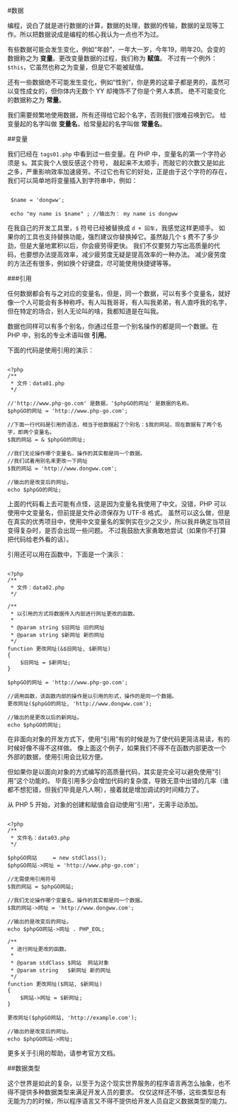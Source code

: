 #数据

编程，说白了就是进行数据的计算，数据的处理，数据的传输，数据的呈现等工作。所以把数据说成是编程的核心我认为一点也不为过。

有些数据可能会发生变化，例如“年龄”，一年大一岁，今年19，明年20。会变的数据称之为 **变量**。更改变量数据的过程，我们称为 **赋值**。
不过有一个例外：`$this`，它虽然也称之为变量，但是它不能被赋值。

还有一些数据绝不可能发生变化，例如“性别”，你是男的这辈子都是男的，虽然可以变性成女的，但你体内无数个 YY 却掩饰不了你是个男人本质。
绝不可能变化的数据称之为 **常量**。

我们需要频繁地使用数据，所有还得给它起个名字，否则我们很难召唤到它。
给变量起的名字叫做 **变量名**，给常量起的名字叫做 **常量名**。

##变量

我们已经在 `tags01.php` 中看到过一些变量。在 PHP 中，变量名的第一个字符必须是 `$`。其实我个人很反感这个符号，
敲起来不太顺手，而敲它的次数又是如此之多，严重影响效率加速疲劳。不过它也有它的好处，正是由于这个字符的存在，
我们可以简单地将变量插入到字符串中，例如：

~~~ .php

 $name = 'dongww';

 echo "my name is $name" ; //输出为： my name is dongww

~~~

在我自己的开发工具里，`$` 符号已经被替换成 `d + 回车`，我感觉这样更顺手。
如果你的工具也支持替换功能，强烈建议你替换掉它。虽然敲几个 `$` 费不了多少劲，但是大量地累积以后，你会疲劳得更快。
我们不仅要努力写出高质量的代码，也要想办法提高效率，减少疲劳度无疑是提高效率的一种办法。
减少疲劳度的方法还有很多，例如换个好键盘，尽可能使用快捷键等等。

###引用

任何数据都会有与之对应的变量名，但是，同一个数据，可以有多个变量名，就好像一个人可能会有多种称呼。有人叫我哥哥，有人叫我弟弟，有人直呼我的名字，
但在特定的场合，别人无论叫的啥，我都知道是在叫我。

数据也同样可以有多个别名，你通过任意一个别名操作的都是同一个数据。在 PHP 中，别名的专业术语叫做 **引用**。

下面的代码是使用引用的演示：

~~~ .php

<?php
/**
 * 文件：data01.php
 */

//'http://www.php-go.com' 是数据，'$phpGO的网址' 是数据的名称。
$phpGO的网址 = 'http://www.php-go.com';

//下面一行代码是引用的语法，相当于给数据起了个别名：$我的网站，现在数据有了两个名字，即两个变量名。
$我的网站 = & $phpGO的网址;

//我们无论操作哪个变量名，操作的其实都是同一个数据。
//我们试着用别名来更改一下网址
$我的网站 = 'http://www.dongww.com';

//输出的是改变后的网址。
echo $phpGO的网址;

~~~

上面的代码看上去可能有点怪，这是因为变量名我使用了中文。没错，PHP 可以使用中文变量名，但前提是文件必须保存为 UTF-8 格式。
虽然可以这么做，但是在真实的优秀项目中，使用中文变量名的案例实在少之又少，所以我并确定当项目变得复杂时，是否会出现一些问题。
不过我鼓励大家勇敢地尝试（如果你不打算把代码给老外看的话）。

引用还可以用在函数中，下面是一个演示：

~~~ .php

<?php
/**
 * 文件：data02.php
 */

/**
 * 以引用的方式将数据传入内部进行网址更改的函数。
 *
 * @param string $旧网址 旧的网址
 * @param string $新网址 新的网址
 */
function 更改网址(&$旧网址, $新网址)
{
    $旧网址 = $新网址;
}

$phpGO的网址 = 'http://www.php-go.com';

//调用函数，该函数内部的操作是以引用的形式，操作的是同一个数据。
更改网址($phpGO的网址, 'http://www.dongww.com');

//输出的是更改以后的新网址。
echo $phpGO的网址;

~~~

在非面向对象的开发方式下，使用“引用”有的时候是为了使代码更简洁易读，有的时候好像不得不这样做。
像上面这个例子，如果我们不得不在函数内部更改一个外部的数据，使用引用会比较方便。

但如果你是以面向对象的方式编写的高质量代码，其实是完全可以避免使用“引用”这个功能的。
毕竟引用多少会增加代码的复杂度，导致无意中出错的几率（谁都不想犯错，但我们毕竟是凡人啊），接着就是增加调试的时间精力了。

从 PHP 5 开始，对象的创建和赋值会自动使用“引用”，无需手动添加。

~~~ .php

<?php
/**
 * 文件名：data03.php
 */

$phpGO网站     = new stdClass();
$phpGO网站->网址 = 'http://www.php-go.com';

//无需使用引用符号
$我的网站 = $phpGO网站;

//我们无论操作哪个变量名，操作的其实都是同一个数据。
$我的网站->网址 = 'http://www.dongww.com';

//输出的是改变后的网址。
echo $phpGO网站->网址 . PHP_EOL;

/**
 * 进行网址更改的函数。
 *
 * @param stdClass $网站  网站对象
 * @param string   $新网址 新的网址
 */
function 更改网址($网站, $新网址)
{
    $网站->网址 = $新网址;
}

更改网址($phpGO网站, 'http://example.com');

//输出的是改变后的网址。
echo $phpGO网站->网址;

~~~

更多关于引用的帮助，请参考官方文档。

##数据类型

这个世界是如此的复杂，以至于为这个现实世界服务的程序语言再怎么抽象，也不得不提供多种数据类型来满足开发人员的要求。
仅仅这样还不够，这些类型总有无能为力的时候，所以程序语言又不得不提供给开发人员自定义数据类型的能力。